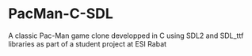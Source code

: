 # PacMan-C-SDL
A classic Pac-Man game clone developped in C using SDL2 and SDL_ttf libraries as part of a student project at ESI Rabat 

